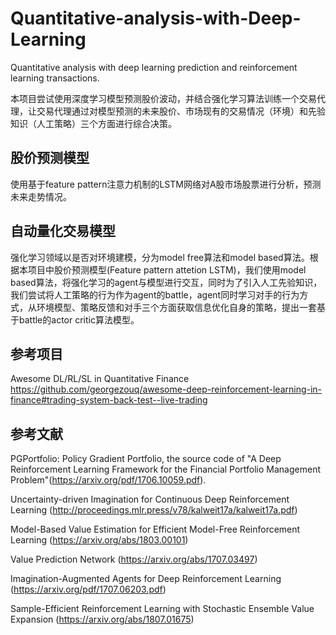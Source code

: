 # Quantitative-analysis-with-Deep-Learning
Quantitative analysis with deep learning prediction and reinforcement learning transactions.

本项目尝试使用深度学习模型预测股价波动，并结合强化学习算法训练一个交易代理，让交易代理通过对模型预测的未来股价、市场现有的交易情况（环境）和先验知识（人工策略）三个方面进行综合决策。

## 股价预测模型

使用基于feature pattern注意力机制的LSTM网络对A股市场股票进行分析，预测未来走势情况。

## 自动量化交易模型

强化学习领域以是否对环境建模，分为model free算法和model based算法。根据本项目中股价预测模型(Feature pattern attetion LSTM)，我们使用model based算法，将强化学习的agent与模型进行交互，同时为了引入人工先验知识，我们尝试将人工策略的行为作为agent的battle，agent同时学习对手的行为方式，从环境模型、策略反馈和对手三个方面获取信息优化自身的策略，提出一套基于battle的actor critic算法模型。

## 参考项目

Awesome DL/RL/SL in Quantitative Finance
https://github.com/georgezouq/awesome-deep-reinforcement-learning-in-finance#trading-system-back-test--live-trading





## 参考文献

PGPortfolio: Policy Gradient Portfolio, the source code of "A Deep Reinforcement Learning Framework for the Financial Portfolio Management Problem"(https://arxiv.org/pdf/1706.10059.pdf).

Uncertainty-driven Imagination for Continuous Deep Reinforcement Learning (http://proceedings.mlr.press/v78/kalweit17a/kalweit17a.pdf)

Model-Based Value Estimation for Efficient Model-Free Reinforcement Learning  (https://arxiv.org/abs/1803.00101)

Value Prediction Network  (https://arxiv.org/abs/1707.03497)

Imagination-Augmented Agents for Deep Reinforcement Learning  (https://arxiv.org/pdf/1707.06203.pdf)


Sample-Efficient Reinforcement Learning with Stochastic Ensemble Value Expansion  (https://arxiv.org/abs/1807.01675)